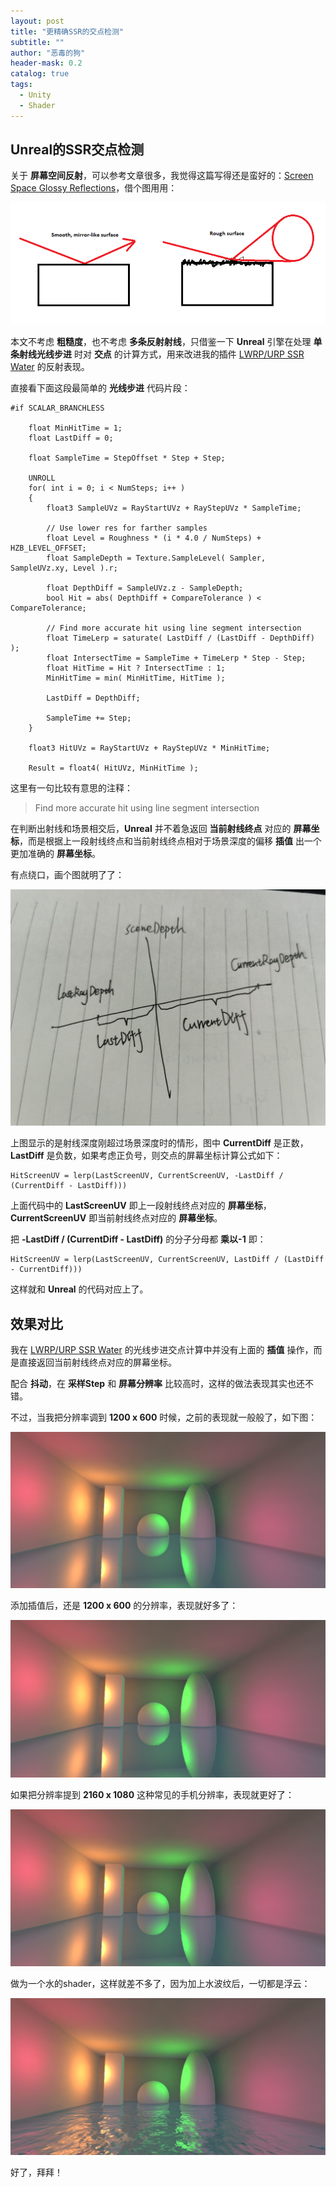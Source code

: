 ```yaml
---
layout: post
title: "更精确SSR的交点检测"
subtitle: ""
author: "恶毒的狗"
header-mask: 0.2
catalog: true
tags:
  - Unity
  - Shader
---
```


## Unreal的SSR交点检测

关于 **屏幕空间反射**，可以参考文章很多，我觉得这篇写得还是蛮好的：[Screen Space Glossy Reflections](http://roar11.com/2015/07/screen-space-glossy-reflections/)，借个图用用：

![](/img/accurate-hit/screenshot1.png)

本文不考虑 **粗糙度**，也不考虑 **多条反射射线**，只借鉴一下 **Unreal** 引擎在处理 **单条射线光线步进** 时对 **交点** 的计算方式，用来改进我的插件 [LWRP/URP SSR Water](https://assetstore.unity.com/packages/vfx/shaders/lwrp-urp-ssr-water-155402?aid=1101l85Tr) 的反射表现。

直接看下面这段最简单的 **光线步进** 代码片段：
 
```
#if SCALAR_BRANCHLESS    

    float MinHitTime = 1;
    float LastDiff = 0;

    float SampleTime = StepOffset * Step + Step; 

    UNROLL
    for( int i = 0; i < NumSteps; i++ )
    {
        float3 SampleUVz = RayStartUVz + RayStepUVz * SampleTime;
        
        // Use lower res for farther samples
        float Level = Roughness * (i * 4.0 / NumSteps) + HZB_LEVEL_OFFSET;
        float SampleDepth = Texture.SampleLevel( Sampler, SampleUVz.xy, Level ).r;

        float DepthDiff = SampleUVz.z - SampleDepth;
        bool Hit = abs( DepthDiff + CompareTolerance ) < CompareTolerance;

        // Find more accurate hit using line segment intersection 
        float TimeLerp = saturate( LastDiff / (LastDiff - DepthDiff) ); 
        float IntersectTime = SampleTime + TimeLerp * Step - Step; 
        float HitTime = Hit ? IntersectTime : 1;
        MinHitTime = min( MinHitTime, HitTime );

        LastDiff = DepthDiff;     

        SampleTime += Step;       
    }

    float3 HitUVz = RayStartUVz + RayStepUVz * MinHitTime;

    Result = float4( HitUVz, MinHitTime );
```

这里有一句比较有意思的注释：

> Find more accurate hit using line segment intersection 

在判断出射线和场景相交后，**Unreal** 并不着急返回 **当前射线终点** 对应的 **屏幕坐标**，而是根据上一段射线终点和当前射线终点相对于场景深度的偏移 **插值** 出一个更加准确的 **屏幕坐标**。

有点绕口，画个图就明了了：

![](/img/accurate-hit/screenshot2.jpg)

上图显示的是射线深度刚超过场景深度时的情形，图中 **CurrentDiff** 是正数，**LastDiff** 是负数，如果考虑正负号，则交点的屏幕坐标计算公式如下：

```
HitScreenUV = lerp(LastScreenUV, CurrentScreenUV, -LastDiff / (CurrentDiff - LastDiff)))
```

上面代码中的 **LastScreenUV** 即上一段射线终点对应的 **屏幕坐标**，**CurrentScreenUV** 即当前射线终点对应的 **屏幕坐标**。

把 **-LastDiff / (CurrentDiff - LastDiff)** 的分子分母都 **乘以-1** 即：

```
HitScreenUV = lerp(LastScreenUV, CurrentScreenUV, LastDiff / (LastDiff - CurrentDiff)))
```

这样就和 **Unreal** 的代码对应上了。

## 效果对比

我在 [LWRP/URP SSR Water](https://assetstore.unity.com/packages/vfx/shaders/lwrp-urp-ssr-water-155402?aid=1101l85Tr) 的光线步进交点计算中并没有上面的 **插值** 操作，而是直接返回当前射线终点对应的屏幕坐标。

配合 **抖动**，在 **采样Step** 和 **屏幕分辨率** 比较高时，这样的做法表现其实也还不错。

不过，当我把分辨率调到 **1200 x 600** 时候，之前的表现就一般般了，如下图：

![](/img/accurate-hit/screenshot3.png)

添加插值后，还是 **1200 x 600** 的分辨率，表现就好多了：

![](/img/accurate-hit/screenshot4.png)

如果把分辨率提到 **2160 x 1080** 这种常见的手机分辨率，表现就更好了：

![](/img/accurate-hit/screenshot5.png)

做为一个水的shader，这样就差不多了，因为加上水波纹后，一切都是浮云：

![](/img/accurate-hit/screenshot6.png)

好了，拜拜！












































































































































































